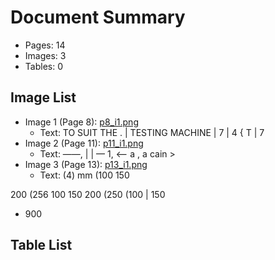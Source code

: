 # Document Summary

- Pages: 14
- Images: 3
- Tables: 0

## Image List

- Image 1 (Page 8): [p8_i1.png](pdf_images/p8_i1.png)
  - Text: TO SUIT THE
. | TESTING MACHINE |
7 | 4 { T | 7
- Image 2 (Page 11): [p11_i1.png](pdf_images/p11_i1.png)
  - Text: ——, | | — 1, <—
a , a cain >
- Image 3 (Page 13): [p13_i1.png](pdf_images/p13_i1.png)
  - Text: (4)
mm
(100
150

200
(256
100
150
200
(250
(100
| 150
+ 900

## Table List

